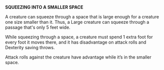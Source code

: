 **SQUEEZING INTO A SMALLER SPACE**

A creature can squeeze through a space that is large enough for a creature one size smaller than it. Thus, a Large creature can squeeze through a passage that's only 5 feet wide. 

While squeezing through a space, a creature must spend 1 extra foot for every foot it moves there, and it has disadvantage on attack rolls and Dexterity saving throws. 

Attack rolls against the creature have advantage while it’s in the smaller space.